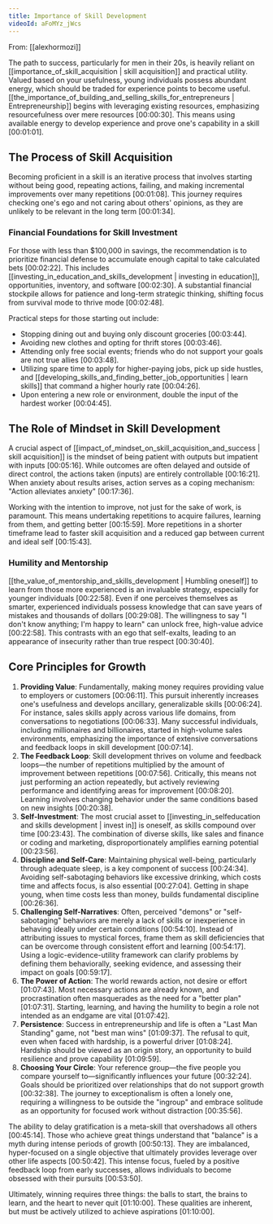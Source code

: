 ```yaml
---
title: Importance of Skill Development
videoId: aFoMYz_jWcs
---
```


From: [[alexhormozi]] <br/> 

The path to success, particularly for men in their 20s, is heavily reliant on [[importance_of_skill_acquisition | skill acquisition]] and practical utility. Valued based on your usefulness, young individuals possess abundant energy, which should be traded for experience points to become useful. [[the_importance_of_building_and_selling_skills_for_entrepreneurs | Entrepreneurship]] begins with leveraging existing resources, emphasizing resourcefulness over mere resources [00:00:30]. This means using available energy to develop experience and prove one's capability in a skill [00:01:01].

## The Process of Skill Acquisition
Becoming proficient in a skill is an iterative process that involves starting without being good, repeating actions, failing, and making incremental improvements over many repetitions [00:01:08]. This journey requires checking one's ego and not caring about others' opinions, as they are unlikely to be relevant in the long term [00:01:34].

### Financial Foundations for Skill Investment
For those with less than $100,000 in savings, the recommendation is to prioritize financial defense to accumulate enough capital to take calculated bets [00:02:22]. This includes [[investing_in_education_and_skills_development | investing in education]], opportunities, inventory, and software [00:02:30]. A substantial financial stockpile allows for patience and long-term strategic thinking, shifting focus from survival mode to thrive mode [00:02:48].

Practical steps for those starting out include:
*   Stopping dining out and buying only discount groceries [00:03:44].
*   Avoiding new clothes and opting for thrift stores [00:03:46].
*   Attending only free social events; friends who do not support your goals are not true allies [00:03:48].
*   Utilizing spare time to apply for higher-paying jobs, pick up side hustles, and [[developing_skills_and_finding_better_job_opportunities | learn skills]] that command a higher hourly rate [00:04:26].
*   Upon entering a new role or environment, double the input of the hardest worker [00:04:45].

## The Role of Mindset in Skill Development
A crucial aspect of [[impact_of_mindset_on_skill_acquisition_and_success | skill acquisition]] is the mindset of being patient with outputs but impatient with inputs [00:05:16]. While outcomes are often delayed and outside of direct control, the actions taken (inputs) are entirely controllable [00:16:21]. When anxiety about results arises, action serves as a coping mechanism: "Action alleviates anxiety" [00:17:36].

Working with the intention to improve, not just for the sake of work, is paramount. This means undertaking repetitions to acquire failures, learning from them, and getting better [00:15:59]. More repetitions in a shorter timeframe lead to faster skill acquisition and a reduced gap between current and ideal self [00:15:43].

### Humility and Mentorship
[[the_value_of_mentorship_and_skills_development | Humbling oneself]] to learn from those more experienced is an invaluable strategy, especially for younger individuals [00:22:58]. Even if one perceives themselves as smarter, experienced individuals possess knowledge that can save years of mistakes and thousands of dollars [00:29:08]. The willingness to say "I don't know anything; I'm happy to learn" can unlock free, high-value advice [00:22:58]. This contrasts with an ego that self-exalts, leading to an appearance of insecurity rather than true respect [00:30:40].

## Core Principles for Growth
1.  **Providing Value**: Fundamentally, making money requires providing value to employers or customers [00:06:11]. This pursuit inherently increases one's usefulness and develops ancillary, generalizable skills [00:06:24]. For instance, sales skills apply across various life domains, from conversations to negotiations [00:06:33]. Many successful individuals, including millionaires and billionaires, started in high-volume sales environments, emphasizing the importance of extensive conversations and feedback loops in skill development [00:07:14].
2.  **The Feedback Loop**: Skill development thrives on volume and feedback loops—the number of repetitions multiplied by the amount of improvement between repetitions [00:07:56]. Critically, this means not just performing an action repeatedly, but actively reviewing performance and identifying areas for improvement [00:08:20]. Learning involves changing behavior under the same conditions based on new insights [00:20:38].
3.  **Self-Investment**: The most crucial asset to [[investing_in_selfeducation and skills development | invest in]] is oneself, as skills compound over time [00:23:43]. The combination of diverse skills, like sales and finance or coding and marketing, disproportionately amplifies earning potential [00:23:56].
4.  **Discipline and Self-Care**: Maintaining physical well-being, particularly through adequate sleep, is a key component of success [00:24:34]. Avoiding self-sabotaging behaviors like excessive drinking, which costs time and affects focus, is also essential [00:27:04]. Getting in shape young, when time costs less than money, builds fundamental discipline [00:26:36].
5.  **Challenging Self-Narratives**: Often, perceived "demons" or "self-sabotaging" behaviors are merely a lack of skills or inexperience in behaving ideally under certain conditions [00:54:10]. Instead of attributing issues to mystical forces, frame them as skill deficiencies that can be overcome through consistent effort and learning [00:54:17]. Using a logic-evidence-utility framework can clarify problems by defining them behaviorally, seeking evidence, and assessing their impact on goals [00:59:17].
6.  **The Power of Action**: The world rewards action, not desire or effort [01:07:43]. Most necessary actions are already known, and procrastination often masquerades as the need for a "better plan" [01:07:31]. Starting, learning, and having the humility to begin a role not intended as an endgame are vital [01:07:42].
7.  **Persistence**: Success in entrepreneurship and life is often a "Last Man Standing" game, not "best man wins" [01:09:37]. The refusal to quit, even when faced with hardship, is a powerful driver [01:08:24]. Hardship should be viewed as an origin story, an opportunity to build resilience and prove capability [01:09:59].
8.  **Choosing Your Circle**: Your reference group—the five people you compare yourself to—significantly influences your future [00:32:24]. Goals should be prioritized over relationships that do not support growth [00:32:38]. The journey to exceptionalism is often a lonely one, requiring a willingness to be outside the "ingroup" and embrace solitude as an opportunity for focused work without distraction [00:35:56].

The ability to delay gratification is a meta-skill that overshadows all others [00:45:14]. Those who achieve great things understand that "balance" is a myth during intense periods of growth [00:50:13]. They are imbalanced, hyper-focused on a single objective that ultimately provides leverage over other life aspects [00:50:42]. This intense focus, fueled by a positive feedback loop from early successes, allows individuals to become obsessed with their pursuits [00:53:50].

Ultimately, winning requires three things: the balls to start, the brains to learn, and the heart to never quit [01:10:00]. These qualities are inherent, but must be actively utilized to achieve aspirations [01:10:00].